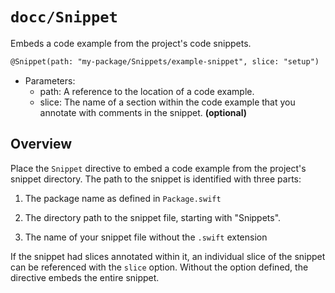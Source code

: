 # ``docc/Snippet``

Embeds a code example from the project's code snippets.

```markdown
@Snippet(path: "my-package/Snippets/example-snippet", slice: "setup")
```

- Parameters:
    - path: A reference to the location of a code example.
    - slice: The name of a section within the code example that you annotate with comments in the snippet. **(optional)**

## Overview

Place the `Snippet` directive to embed a code example from the project's snippet directory. The path to the snippet is identified with three parts:

1. The package name as defined in `Package.swift`

2. The directory path to the snippet file, starting with "Snippets".

3. The name of your snippet file without the `.swift` extension

If the snippet had slices annotated within it, an individual slice of the snippet can be referenced with the `slice` option. Without the option defined, the directive embeds the entire snippet.

<!-- Copyright (c) 2025 Apple Inc and the Swift Project authors. All Rights Reserved. -->
